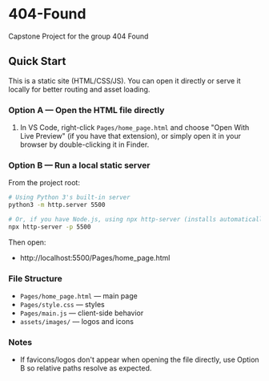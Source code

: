 # 404-Found
Capstone Project for the group 404 Found

## Quick Start

This is a static site (HTML/CSS/JS). You can open it directly or serve it locally for better routing and asset loading.

### Option A — Open the HTML file directly

1. In VS Code, right-click `Pages/home_page.html` and choose "Open With Live Preview" (if you have that extension), or simply open it in your browser by double-clicking it in Finder.

### Option B — Run a local static server

From the project root:

```sh
# Using Python 3's built-in server
python3 -m http.server 5500

# Or, if you have Node.js, using npx http-server (installs automatically if needed)
npx http-server -p 5500
```

Then open:

- http://localhost:5500/Pages/home_page.html

### File Structure

- `Pages/home_page.html` — main page
- `Pages/style.css` — styles
- `Pages/main.js` — client-side behavior
- `assets/images/` — logos and icons

### Notes

- If favicons/logos don't appear when opening the file directly, use Option B so relative paths resolve as expected.
